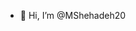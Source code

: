 - 👋 Hi, I’m @MShehadeh20


<!---
MShehadeh20/MShehadeh20 is a ✨ special ✨ repository because its `README.md` (this file) appears on your GitHub profile.
You can click the Preview link to take a look at your changes.
--->
